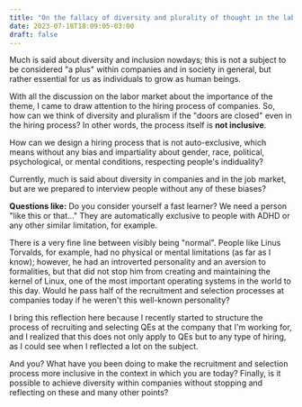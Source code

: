 ```yaml
---
title: "On the fallacy of diversity and plurality of thought in the labor market"
date: 2023-07-18T18:09:05-03:00
draft: false
---
```


Much is said about diversity and inclusion nowdays; this is not a subject to be considered "a plus" within companies and in society in general, but rather essential for us as individuals to grow as human beings.

With all the discussion on the labor market about the importance of the theme, I came to draw attention to the hiring process of companies. So, how can we think of diversity and pluralism if the "doors are closed" even in the hiring process? In other words, the process itself is **not inclusive**.

How can we design a hiring process that is not auto-exclusive, which means without any bias and impartiality about gender, race, political, psychological, or mental conditions, respecting people's indiduality?

Currently, much is said about diversity in companies and in the job market, but are we prepared to interview people without any of these biases?

**Questions like:** Do you consider yourself a fast learner? We need a person "like this or that..." They are automatically exclusive to people with ADHD or any other similar limitation, for example.

There is a very fine line between visibly being "normal". People like Linus Torvalds, for example, had no physical or mental limitations (as far as I know); however, he had an introverted personality and an aversion to formalities, but that did not stop him from creating and maintaining the kernel of Linux, one of the most important operating systems in the world to this day. Would he pass half of the recruitment and selection processes at companies today if he weren't this well-known personality?

I bring this reflection here because I recently started to structure the process of recruiting and selecting QEs at the company that I'm working for, and I realized that this does not only apply to QEs but to any type of hiring, as I could see when I reflected a lot on the subject.

And you? What have you been doing to make the recruitment and selection process more inclusive in the context in which you are today?
Finally, is it possible to achieve diversity within companies without stopping and reflecting on these and many other points?
